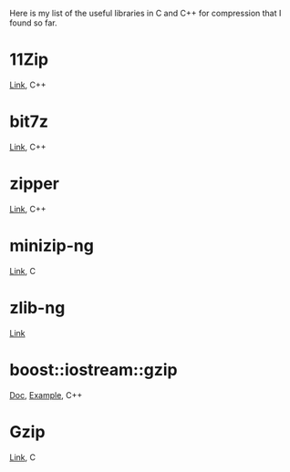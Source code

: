 Here is my list of the useful libraries in C and C++ for compression that I found so far.

# 11Zip
[Link](https://github.com/Sygmei/11Zip), C++

# bit7z
[Link](https://github.com/rikyoz/bit7z), C++

# zipper
[Link](https://github.com/Lecrapouille/zipper), C++

# minizip-ng
[Link](https://github.com/zlib-ng/minizip-ng), C

# zlib-ng
[Link](https://github.com/zlib-ng/zlib-ng)

# boost::iostream::gzip
[Doc](https://www.boost.org/doc/libs/1_62_0/libs/iostreams/doc/classes/gzip.html), [Example](https://stackoverflow.com/questions/70624519/boost-gzip-how-to-output-compressed-string-as-text), C++

# Gzip
[Link](https://www.gnu.org/software/gzip/), C

